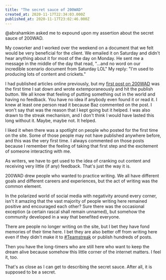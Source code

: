 ```yaml
---
title: "The secret sauce of 200WAD"
created_at: 2020-11-17T22:34:03.000Z
published_at: 2020-11-17T23:02:46.000Z
---
```

@abrahamkim asked me to expound upon my assertion about the secret sauce of 200WAD.

My coworker and I worked over the weekend on a document that we felt would be very beneficial for the client. We emailed it on Saturday and didn't hear anything about it for most of the day on Monday. He sent me a message in the middle of the day that read, "...and no word on our incredible scenario document from Saturday LOL" My reply: "I'm used to producing lots of content and crickets."

I had published articles online previously, but my [first post on 200WAD](https://writelier.com/cold-cough-drops-2655c0713f737d58) was the first time I sat down and wrote extemporaneously and hit the publish button. We all know that feeling of putting something out in the world and having no feedback. You have no idea if anybody even found it or read it. I knew at least one person read it because Baz commented on the post. I won't say that was the reason that I kept going but it helped. I was also drawn to the streak mechanism, and I don't think I would have lasted this long without it. Maybe, maybe not. It helped.

I liked it when there was a spotlight on people who posted for the first time on the site. Some of those people may not have published anywhere before, and this was the very first time. I always commented on those posts because I remember the feeling of taking that first step and the excitement of someone interacting with me. 

As writers, we have to get used to the idea of cranking out content and receiving very little (if any) feedback. That's just the way it is. 

200WAD drew people who wanted to practice writing. We all have different goals and different careers and experiences, but the act of writing was the common element. 

In the polarized world of social media with negativity around every corner, isn't it amazing that the vast majority of people writing here remained positive and encouraged each other? Sure there was the occasional exception (a certain rascal shall remain unnamed), but somehow the community developed in a way that benefited everyone. 

There are people no longer writing on the site, but I bet they have fond memories of their time here. I bet they are also better off from writing here even if they didn't make it to [#Teamstreak](#Teamstreak) or publish hundreds of posts. 

Then you have the long-timers who are still here who want to keep the dream alive because somehow this little corner of the internet matters. I feel it, too.

That's as close as I can get to describing the secret sauce. After all, it is supposed to be a secret.
